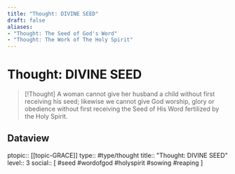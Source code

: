 ```yaml
---
title: "Thought: DIVINE SEED"
draft: false
aliases:
- "Thought: The Seed of God's Word"
- "Thought: The Work of The Holy Spirit"
---
```

# Thought: DIVINE SEED
> [!Thought]
> A woman cannot give her husband a child without first receiving his seed; likewise we cannot give God worship, glory or obedience without first receiving the Seed of His Word fertilized by the Holy Spirit.

## Dataview
ptopic:: [[topic-GRACE]]
type:: #type/thought
title:: "Thought: DIVINE SEED"
level:: 3
social:: [ #seed #wordofgod #holyspirit #sowing #reaping ]